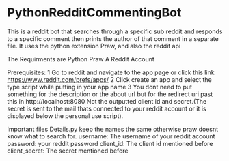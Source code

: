 # PythonRedditCommentingBot
This is a reddit bot that searches through a specific sub reddit and responds to a specific comment then prints the author of that comment in a separate file. It uses the python extension Praw, and also the reddit api 


The Requirments are 
Python
Praw
A Reddit Account

Prerequisites:
1 Go to reddit and navigate to the app page or click this link https://www.reddit.com/prefs/apps/ 
2 Click create an app and select the type script while putting in your app name
3 You dont need to put something for the description or the about url but for the redirect uri past this in http://localhost:8080 
Not the outputted client id and secret.(The secret is sent to the mail thats connected to your reddit account or it is displayed below the personal use script).

Important files
Details.py keep the names the same otherwise praw doesnt know what to search for.
username: The username of your reddit account 
password: your reddit password
client_id: The client id mentioned before 
client_secret: The secret mentioned before
